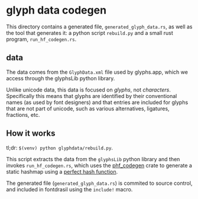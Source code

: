 # glyph data codegen

This directory contains a generated file, `generated_glyph_data.rs`, as well as
the tool that generates it: a python script `rebuild.py` and a small rust
program, `run_hf_codegen.rs`.

## data

The data comes from the `GlyphData.xml` file used by glyphs.app, which we access
through the glyphsLib python library.

Unlike unicode data, this data is focused on *glyphs*, not *characters*.
Specifically this means that glyphs are identified by their conventional names
(as used by font designers) and that entries are included for glyphs that are
not part of unicode, such as various alternatives, ligatures, fractions, etc.

## How it works

tl;dr: `$(venv) python glyphdata/rebuild.py`.

This script extracts the data from the `glyphsLib` python library and then
invokes `run_hf_codegen.rs`, which uses the [phf_codegen][] crate to generate a
static hashmap using a [perfect hash function][].

The generated file (`generated_glyph_data.rs`) is commited to source control,
and included in fontdrasil using the `include!` macro.

[phf_codegen]: https://docs.rs/phf_codegen/latest/phf_codegen/
[perfect hash function]: https://en.wikipedia.org/wiki/Perfect_hash_function


